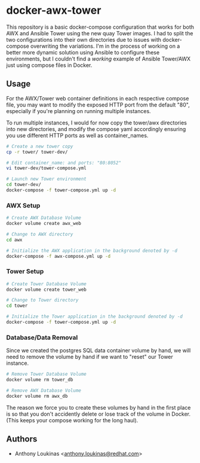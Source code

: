 # docker-awx-tower

This repository is a basic docker-compose configuration that works for both AWX and Ansible Tower using the new quay Tower images. I had to split the two configurations into their own directories due to issues with docker-compose overwriting the variations. I'm in the process of working on a better more dynamic solution using Ansible to configure these environments, but I couldn't find a *working* example of Ansible Tower/AWX just using compose files in Docker.

## Usage

For the AWX/Tower web container definitions in each respective compose file, you may want to modify the exposed HTTP port from the default "80", especially if you're planning on running multiple instances.

To run multiple instances, I would for now copy the tower/awx directories into new directories, and modify the compose yaml accordingly ensuring you use different HTTP ports as well as container_names.

```bash
# Create a new tower copy
cp -r tower/ tower-dev/

# Edit container_name: and ports: "80:8052"
vi tower-dev/tower-compose.yml

# Launch new Tower environment
cd tower-dev/
docker-compose -f tower-compose.yml up -d
```

### AWX Setup

```bash
# Create AWX Database Volume
docker volume create awx_web

# Change to AWX directory
cd awx

# Initialize the AWX application in the background denoted by -d
docker-compose -f awx-compose.yml up -d
```

### Tower Setup

```bash
# Create Tower Database Volume
docker volume create tower_web

# Change to Tower directory
cd tower

# Initialize the Tower application in the background denoted by -d
docker-compose -f tower-compose.yml up -d
```

### Database/Data Removal

Since we created the postgres SQL data container volume by hand, we will need to remove the volume by hand if we want to "reset" our Tower instance.

```bash
# Remove Tower Database Volume
docker volume rm tower_db

# Remove AWX Database Volume
docker volume rm awx_db
```

The reason we force you to create these volumes by hand in the first place is so that you don't accidently delete or lose track of the volume in Docker. (This keeps your compose working for the long haul).

## Authors

- Anthony Loukinas <<anthony.loukinas@redhat.com>>

